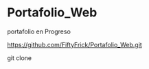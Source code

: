 # Portafolio_Web
portafolio en Progreso

https://github.com/FiftyFrick/Portafolio_Web.git

git clone